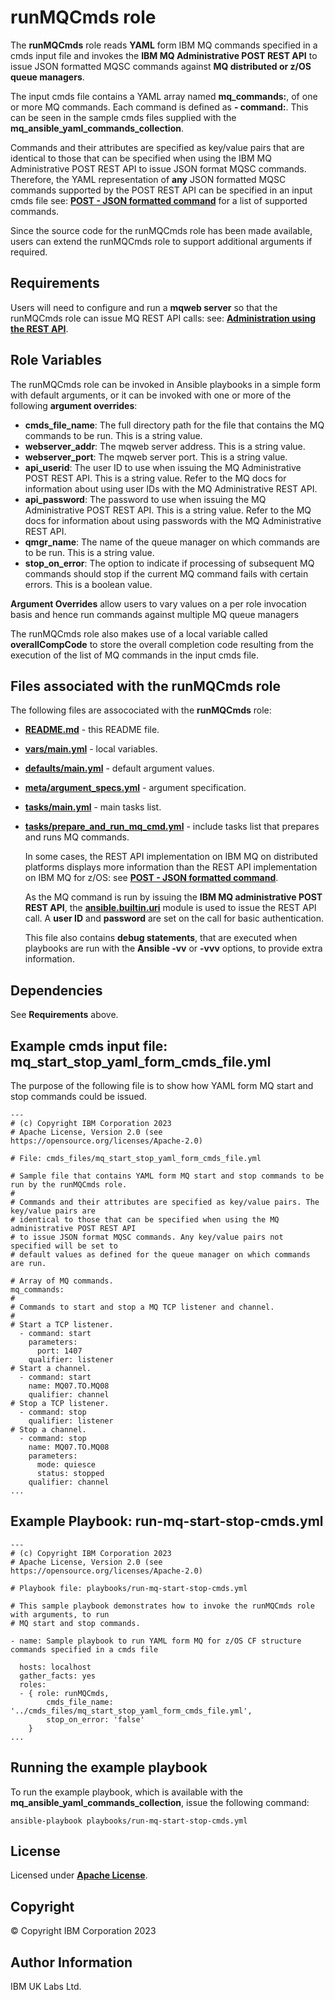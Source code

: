 # runMQCmds role
The **runMQCmds** role reads **YAML** form IBM MQ commands specified in a cmds input file and invokes the **IBM MQ Administrative POST REST API** to issue JSON formatted MQSC commands against **MQ distributed or z/OS queue managers**.

The input cmds file contains a YAML array named **mq_commands:**, of one or more MQ commands. Each command is defined as **- command:**. This can be seen in the sample cmds files supplied with the **mq_ansible_yaml_commands_collection**.

Commands and their attributes are specified as key/value pairs that are identical to those that can be specified when using the IBM MQ Administrative POST REST API to issue JSON format MQSC commands. Therefore, the YAML representation of **any** JSON formatted MQSC commands supported by the POST REST API can be specified in an input cmds file see: [**POST - JSON formatted command**](https://www.ibm.com/docs/en/ibm-mq/9.3?topic=adminactionqmgrqmgrnamemqsc-post-json-formatted-command) for a list of supported commands.

Since the source code for the runMQCmds role has been made available, users can extend the runMQCmds role to support additional arguments if required.

## Requirements
Users will need to configure and run a **mqweb server** so that the runMQCmds role can issue MQ REST API calls: see: [**Administration using the REST API**](https://www.ibm.com/docs/en/ibm-mq/9.3?topic=administering-administration-using-rest-api).

## Role Variables
The runMQCmds role can be invoked in Ansible playbooks in a simple form with default arguments, or it can be invoked with one or more of the following **argument overrides**:

- **cmds_file_name**: The full directory path for the file that contains the MQ commands to be run. This is a string value.
- **webserver_addr**: The mqweb server address. This is a string value.
- **webserver_port**: The mqweb server port. This is a string value.
- **api_userid**: The user ID to use when issuing the MQ Administrative POST REST API. This is a string value. Refer to the MQ docs for information about using user IDs with the MQ Administrative REST API.
- **api_password**: The password to use when issuing the MQ Administrative POST REST API. This is a string value. Refer to the MQ docs for information about using passwords with the MQ Administrative REST API.
- **qmgr_name**: The name of the queue manager on which commands are to be run. This is a string value.
- **stop_on_error**: The option to indicate if processing of subsequent MQ commands should stop if the current MQ command fails with certain errors. This is a boolean value.

**Argument Overrides** allow users to vary values on a per role invocation basis and hence run commands against multiple MQ queue managers

The runMQCmds role also makes use of a local variable called **overallCompCode** to store the overall completion code resulting from the execution of the list of MQ commands in the input cmds file. 

## Files associated with the runMQCmds role
The following files are assocociated with the **runMQCmds** role:

- [**README.md**](README.md) - this README file.
- [**vars/main.yml**](vars/main.yml) - local variables.
- [**defaults/main.yml**](defaults/main.yml) - default argument values.
- [**meta/argument_specs.yml**](meta/argument_specs.yml) - argument specification.
- [**tasks/main.yml**](tasks/main.yml) - main tasks list.
- [**tasks/prepare_and_run_mq_cmd.yml**](tasks/prepare_and_run_mq_cmd.yml) - include tasks list that prepares and runs MQ commands.

  In some cases, the REST API implementation on IBM MQ on distributed platforms displays more information than the REST API implementation on IBM MQ for z/OS: see [**POST - JSON formatted command**](https://www.ibm.com/docs/en/ibm-mq/9.3?topic=adminactionqmgrqmgrnamemqsc-post-json-formatted-command).

  As the MQ command is run by issuing the **IBM MQ administrative POST REST API**, the [**ansible.builtin.uri**](https://docs.ansible.com/ansible/latest/collections/ansible/builtin/uri_module.html) module is used to issue the REST API call. A **user ID** and **password** are set on the call for basic authentication.

  This file also contains **debug statements**, that are executed when playbooks are run with the **Ansible -vv** or **-vvv** options, to provide extra information.

## Dependencies
See **Requirements** above. 

## Example cmds input file: mq_start_stop_yaml_form_cmds_file.yml
The purpose of the following file is to show how YAML form MQ start and stop commands could be issued.
```
---
# (c) Copyright IBM Corporation 2023
# Apache License, Version 2.0 (see https://opensource.org/licenses/Apache-2.0)

# File: cmds_files/mq_start_stop_yaml_form_cmds_file.yml

# Sample file that contains YAML form MQ start and stop commands to be run by the runMQCmds role.
#
# Commands and their attributes are specified as key/value pairs. The key/value pairs are 
# identical to those that can be specified when using the MQ administrative POST REST API 
# to issue JSON format MQSC commands. Any key/value pairs not specified will be set to
# default values as defined for the queue manager on which commands are run.

# Array of MQ commands.
mq_commands:
#
# Commands to start and stop a MQ TCP listener and channel.
#
# Start a TCP listener.
  - command: start
    parameters:
      port: 1407
    qualifier: listener
# Start a channel.
  - command: start
    name: MQ07.TO.MQ08
    qualifier: channel
# Stop a TCP listener.
  - command: stop
    qualifier: listener
# Stop a channel.
  - command: stop
    name: MQ07.TO.MQ08
    parameters:
      mode: quiesce
      status: stopped
    qualifier: channel
...
```

## Example Playbook: run-mq-start-stop-cmds.yml
```
---
# (c) Copyright IBM Corporation 2023
# Apache License, Version 2.0 (see https://opensource.org/licenses/Apache-2.0)

# Playbook file: playbooks/run-mq-start-stop-cmds.yml

# This sample playbook demonstrates how to invoke the runMQCmds role with arguments, to run
# MQ start and stop commands.

- name: Sample playbook to run YAML form MQ for z/OS CF structure commands specified in a cmds file

  hosts: localhost
  gather_facts: yes
  roles:
  - { role: runMQCmds,
        cmds_file_name: '../cmds_files/mq_start_stop_yaml_form_cmds_file.yml',
        stop_on_error: 'false'
    }
...
```

## Running the example playbook
To run the example playbook, which is available with the **mq_ansible_yaml_commands_collection**, issue the following command:
```
ansible-playbook playbooks/run-mq-start-stop-cmds.yml
```
## License
Licensed under [**Apache License**](https://opensource.org/licenses/Apache-2.0).

## Copyright
© Copyright IBM Corporation 2023

## Author Information
IBM UK Labs Ltd.